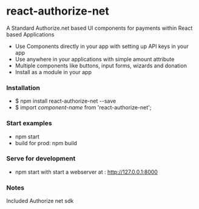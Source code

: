 # react-authorize-net
A Standard Authorize.net based UI components for payments within React based Applications
* Use Components directly in your app with setting up API keys in your app
* Use anywhere in your applications with simple amount attribute
* Multiple components like buttons, input forms, wizards and donation
* Install as a module in your app

### Installation
* $ npm install react-authorize-net --save
* $ import *component-name* from 'react-authorize-net';

### Start examples
* npm start
* build for prod: npm build

### Serve for development
* npm start with start a webserver at : http://127.0.0.1:8000

### Notes
Included Authorize net sdk
